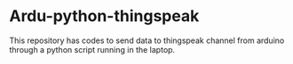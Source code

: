 # Ardu-python-thingspeak
This repository has codes to send data to thingspeak channel from arduino through a python script running in the laptop.
